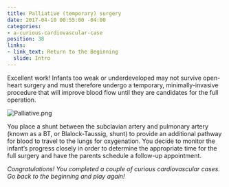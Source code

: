```yaml
---
title: Palliative (temporary) surgery
date: 2017-04-10 00:55:00 -04:00
categories:
- a-curious-cardiovascular-case
position: 38
links:
- link_text: Return to the Beginning
  slide: Intro
---
```


Excellent work! Infants too weak or underdeveloped may not survive open-heart surgery and must therefore undergo a temporary, minimally-invasive procedure that will improve blood flow until they are candidates for the full operation.

![Palliative.png](/uploads/Palliative.png)

You place a shunt  between the subclavian artery and pulmonary artery (known as a BT, or Blalock-Taussig, shunt) to provide an additional pathway for blood to travel to the lungs for oxygenation. You decide to monitor the infant’s progress closely in order to determine the appropriate time for the full surgery and have the parents schedule a follow-up appointment.





*Congratulations! You completed a couple of curious cardiovascular cases. Go back to the beginning and play again!*

